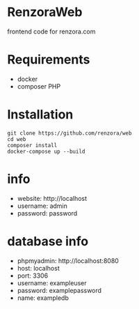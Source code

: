 # RenzoraWeb
 frontend code for renzora.com

# Requirements
- docker
- composer PHP

# Installation
```
git clone https://github.com/renzora/web
cd web
composer install
docker-compose up --build
```

# info
- website: http://localhost
- username: admin
- password: password

# database info
- phpmyadmin: http://localhost:8080
- host: localhost
- port: 3306
- username: exampleuser
- password: examplepassword
- name: exampledb
